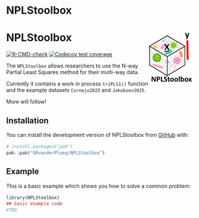 <!-- README.md is generated from README.Rmd. Please edit that file -->

# NPLStoolbox

# NPLStoolbox <img src="man/figures/logo.png" align="right" height="139"/>

<!-- badges: start -->

[![R-CMD-check](https://github.com/GRvanderPloeg/NPLStoolbox/actions/workflows/R-CMD-check.yaml/badge.svg)](https://github.com/GRvanderPloeg/NPLStoolbox/actions/workflows/R-CMD-check.yaml) [![Codecov test coverage](https://codecov.io/gh/GRvanderPloeg/NPLStoolbox/graph/badge.svg)](https://app.codecov.io/gh/GRvanderPloeg/NPLStoolbox)

<!-- badges: end -->

The `NPLStoolbox` allows researchers to use the N-way Partial Least Squares method for their multi-way data.

Currently it contains a work in process `triPLS1()` function and the example datasets `Cornejo2025` and `Jakobsen2025`.

More will follow!

## Installation

You can install the development version of NPLStoolbox from [GitHub](https://github.com/) with:

``` r
# install.packages("pak")
pak::pak("GRvanderPloeg/NPLStoolbox")
```

## Example

This is a basic example which shows you how to solve a common problem:

``` r
library(NPLStoolbox)
## basic example code
#TBD
```
